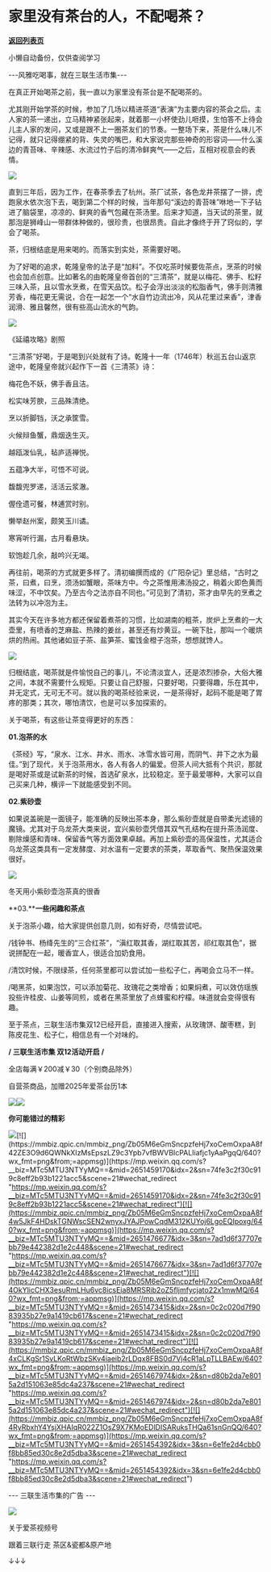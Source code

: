 # 家里没有茶台的人，不配喝茶？

[**返回列表页**](/gzh/三联生活周刊)

小懒自动备份，仅供查阅学习

\---风雅吃喝事，就在三联生活市集---

在真正开始喝茶之前，我一直以为家里没有茶台是不配喝茶的。

尤其刚开始学茶的时候，参加了几场以精进茶道“表演”为主要内容的茶会之后。主人家的茶一递出，立马精神紧张起来，就着那一小杯使劲儿咂摸，生怕答不上待会儿主人家的发问，又或是跟不上一圈茶友们的节奏。一整场下来，茶是什么味儿不记得，就只记得绷紧的背、失灵的嘴巴，和大家说完那些神奇的形容词——什么溪边的青苔味、辛辣感、水流过竹子后的清冷鲜爽气——之后，互相对视意会的表情。

![](https://mmbiz.qpic.cn/mmbiz_jpg/Zb05M6eGmSncpzfeHj7xoCemOxpaA8f40gKbrF3Rjibjoj2UcSGOFZbL49NhSWW9TplC0Qn5TTmJeD7j2nh981A/640?wx_fmt=jpeg&from;=appmsg)

  

直到三年后，因为工作，在春茶季去了杭州。茶厂试茶，各色龙井茶摆了一排，虎跑泉水依次泡下去，喝到第二个样的时候，当年那句“溪边的青苔味”咻地一下子钻进了脑袋里，凉凉的、鲜爽的香气包藏在茶汤里。后来才知道，当天试的茶里，就那泡是狮峰山一带群体种做的，很珍贵，也很昂贵。自此才像终于开了窍似的，学会了喝茶。

茶，归根结底是用来喝的。而落实到实处，茶需要好喝。

为了好喝的追求，乾隆皇帝的法子是“加料”。不仅吃茶时候要佐茶点，烹茶的时候也会加点创意。比如著名的由乾隆皇帝首创的“三清茶”，就是以梅花、佛手、松籽三味入茶，且以雪水烹煮，在雪天品饮。松子会浮出淡淡的松脂香气，佛手则清雅芳香，梅花更无需说，合在一起怎一个“水自竹边流出冷，风从花里过来香”，津香润滑、雅且馨然，很有些高山流水的气韵。

![](https://mmbiz.qpic.cn/mmbiz_jpg/Zb05M6eGmSncpzfeHj7xoCemOxpaA8f4wFbbYRN75GxAJGyUa7uKH6AJN8x6EruotKBFS7JcttHaguUzD5Xc8g/640?wx_fmt=jpeg&from;=appmsg)

《延禧攻略》剧照

“三清茶”好喝，于是喝到兴处就有了诗。乾隆十一年（1746年）秋巡五台山返京途中，乾隆皇帝就兴起作下一首《三清茶》诗：

梅花色不妖，佛手香且洁。

松实味芳腴，三品殊清绝。

烹以折脚铛，沃之承筐雪。

火候辩鱼蟹，鼎烟迭生灭。

越瓯泼仙乳，毡庐适禅悦。

五蕴净大半，可悟不可说。

馥馥兜罗递，活活云浆澈。

偓佺遗可餐，林逋赏时别。

懒举赵州案，颇笑玉川谲。

寒宵听行漏，古月看悬玦。

软饱趁几余，敲吟兴无竭。

  

再往前，喝茶的方式就更多样了。清初编撰而成的《广阳杂记》里总结，“古时之茶，曰煮，曰烹，须汤如蟹眼，茶味方中。今之茶惟用沸汤投之，稍着火即色黄而味涩，不中饮矣。乃至古今之法亦自不同也。”可见到了清初，茶才由早先的烹煮之法转为以冲泡为主。

其实今天在许多地方都还保留着煮茶的习惯，比如湖南的粗茶，炭炉上烹煮的一大壶里，有喷香的芝麻盐、热辣的姜丝，甚至还有炒黄豆。一碗下肚，那叫一个暖烘烘的热闹。其他诸如豆子茶、盐笋茶、蜜饯金橙子泡茶，想想就馋人。

![](https://mmbiz.qpic.cn/mmbiz_jpg/Zb05M6eGmSncpzfeHj7xoCemOxpaA8f4kanObScY1N9mLOP5CeMo6bqsFiaUySYSTeEPEz74VU4TMBRx2qaHtiaQ/640?wx_fmt=jpeg&from;=appmsg)

  

归根结底，喝茶就是件愉悦自己的事儿，不论清淡宜人，还是浓烈掺杂，大俗大雅之间，本就不需要什么规矩。只要让自己舒服，只要好喝，只要得趣，乐在其中，并无定式，无可无不可。就以我的喝茶经验来说，一是茶得好，起码不能是喝了胃疼的那类；其次，哪怕清饮，也是可以多加探索的。

关于喝茶，有这些让茶变得更好的东西：

**01.泡茶的水**

《茶经》写，“泉水、江水、井水、雨水、冰雪水皆可用，而阴气、井下之水为最佳。”到了现代，关于泡茶用水，各人有各人的偏爱。但茶人间大抵有个共识，那就是喝好茶或是试新茶的时候，首选矿泉水，比较稳定。至于最爱哪种，大家可以自己买来几种，横评一下就能感受到不同。

**02.紫砂壶**

如果说盖碗是一面镜子，能准确的反映出茶本身，那么紫砂壶就是自带柔光滤镜的魔镜。尤其对于乌龙茶大类来说，宜兴紫砂壶凭借其双气孔结构在提升茶汤润度、剔除燥感和青味、保留香气等方面效果卓越。再加上紫砂壶的高保温性，尤其适合乌龙茶这类具有一定发酵度、对水温有一定要求的茶类，萃取香气、聚热保温效果很好。

![](https://mmbiz.qpic.cn/mmbiz_jpg/Zb05M6eGmSncpzfeHj7xoCemOxpaA8f4OZVhoWmnYpXnhPCT5aOhKcyicFrt5cht5x46YLSlsjYsbG4bkaCUPDQ/640?wx_fmt=jpeg&from;=appmsg)

冬天用小紫砂壶泡茶真的很香

**03.****一些闲趣和茶点**

关于泡茶小趣，给大家提供创意几则，如有好奇，尽情尝试吧。

/钱钟书、杨绛先生的“三合红茶”，“滇红取其香，湖红取其苦，祁红取其色”，据说拼配在一起，暖香宜人，很适合加奶食用。

/清饮时候，不限绿茶，任何茶里都可以尝试加一些松子仁，再喝会立马不一样。

/喝黑茶，如果泡饮，可以添加菊花、玫瑰花之类增香；如果焖煮，可以效仿瑶族投些许桂皮、山姜等同煎，或者在黑茶里放了点蜂蜜和柠檬。味道就会变得很有趣。

至于茶点，三联生活市集双12已经开启，直接进入搜索，从玫瑰饼、酸枣糕，到陈皮花生、松子仁，相信总有一个对味的。

**/ 三联生活市集 双12活动开启 /**

全店每满￥200减￥30（个别商品除外）

自营茶商品，加赠2025年爱茶台历1本

[![](https://mmbiz.qpic.cn/mmbiz_png/Zb05M6eGmSncpzfeHj7xoCemOxpaA8f4pjdTKj648NRwpkPYuzkoqU6qqmLTZAl65UroGSGd5xDGKnufwUwUyQ/640?wx_fmt=png&from;=appmsg)](
"link")![](https://mmbiz.qpic.cn/mmbiz_gif/Zb05M6eGmSncpzfeHj7xoCemOxpaA8f4NUvf2PysfB3m2icfwwZp0qXWTWgMQcbxBn65VNByzCOdcXkSaSN1oIg/640?wx_fmt=gif&from;=appmsg)

**你可能错过的精彩**

[![](https://mmbiz.qpic.cn/mmbiz_png/Zb05M6eGmSncpzfeHj7xoCemOxpaA8f4uZ6ndWe70T17mtia08h6YfmMz3U41mEOic5PvrVkMFNCPlictSPbcb4AA/640?wx_fmt=png&from;=appmsg)](https://mp.weixin.qq.com/s?__biz=MTc5MTU3NTYyMQ==&mid=2651477140&idx=2&sn=3ca99ad0d91b5b7b9a45e033d810f892&scene=21#wechat_redirect
"https://mp.weixin.qq.com/s?__biz=MTc5MTU3NTYyMQ==&mid=2651477140&idx=2&sn=3ca99ad0d91b5b7b9a45e033d810f892&scene=21#wechat_redirect")[![](https://mmbiz.qpic.cn/mmbiz_png/Zb05M6eGmSncpzfeHj7xoCemOxpaA8f42ZE3O9d6QWNkXIzMsEpszLZ9c3Ypb7vfBWVBIcPALIiafjc1yAaPgqQ/640?wx_fmt=png&from;=appmsg)](https://mp.weixin.qq.com/s?__biz=MTc5MTU3NTYyMQ==&mid=2651459170&idx=2&sn=74fe3c2f30c919c8eff2b93b1221acc5&scene=21#wechat_redirect
"https://mp.weixin.qq.com/s?__biz=MTc5MTU3NTYyMQ==&mid=2651459170&idx=2&sn=74fe3c2f30c919c8eff2b93b1221acc5&scene=21#wechat_redirect")[![](https://mmbiz.qpic.cn/mmbiz_png/Zb05M6eGmSncpzfeHj7xoCemOxpaA8f4w5JkF4HDskTGNWscSEN2wnyxJYAJPowCqdM312KUYoj6LgoEQIpoxg/640?wx_fmt=png&from;=appmsg)](https://mp.weixin.qq.com/s?__biz=MTc5MTU3NTYyMQ==&mid=2651476677&idx=3&sn=7ad1d6f37707ebb79e442382d1e2c448&scene=21#wechat_redirect
"https://mp.weixin.qq.com/s?__biz=MTc5MTU3NTYyMQ==&mid=2651476677&idx=3&sn=7ad1d6f37707ebb79e442382d1e2c448&scene=21#wechat_redirect")[![](https://mmbiz.qpic.cn/mmbiz_png/Zb05M6eGmSncpzfeHj7xoCemOxpaA8f4OkYlicCHX3esuRmLHu6vc8icsEia8MRSRib2oZ5fIjmfycjato22x1mwMQ/640?wx_fmt=png&from;=appmsg)](https://mp.weixin.qq.com/s?__biz=MTc5MTU3NTYyMQ==&mid=2651473415&idx=2&sn=0c2c020d7f9083935b27e9a1419cb617&scene=21#wechat_redirect
"https://mp.weixin.qq.com/s?__biz=MTc5MTU3NTYyMQ==&mid=2651473415&idx=2&sn=0c2c020d7f9083935b27e9a1419cb617&scene=21#wechat_redirect")[![](https://mmbiz.qpic.cn/mmbiz_png/Zb05M6eGmSncpzfeHj7xoCemOxpaA8f4xCLKgSr1SvLKoRtWbzSKv4iaeib2rLDqx8FBS0d7Vj4cR1aLpTLLBAEw/640?wx_fmt=png&from;=appmsg)](https://mp.weixin.qq.com/s?__biz=MTc5MTU3NTYyMQ==&mid=2651467974&idx=2&sn=d80b2da7e8015a2d151063e85dc4a237&scene=21#wechat_redirect
"https://mp.weixin.qq.com/s?__biz=MTc5MTU3NTYyMQ==&mid=2651467974&idx=2&sn=d80b2da7e8015a2d151063e85dc4a237&scene=21#wechat_redirect")[![](https://mmbiz.qpic.cn/mmbiz_png/Zb05M6eGmSncpzfeHj7xoCemOxpaA8f4RyRbxhY4YsjXHAIqR022Z1OsZ9X7KMoEDlDISARuksTHQa61snGnQQ/640?wx_fmt=png&from;=appmsg)](https://mp.weixin.qq.com/s?__biz=MTc5MTU3NTYyMQ==&mid=2651454392&idx=3&sn=6e1fe2d4cbb0f8bb85ed30c8e2d5dba3&scene=21#wechat_redirect
"https://mp.weixin.qq.com/s?__biz=MTc5MTU3NTYyMQ==&mid=2651454392&idx=3&sn=6e1fe2d4cbb0f8bb85ed30c8e2d5dba3&scene=21#wechat_redirect")

\--- 三联生活市集的广告 ---

![](https://mmbiz.qpic.cn/mmbiz_jpg/Zb05M6eGmSncpzfeHj7xoCemOxpaA8f4nMh4I1Yes8oyZXHkgvLU25IsGUhKib10Vc9icWhtpdibJeicdKJ5tZNfww/640?wx_fmt=jpeg&from;=appmsg)

关于爱茶视频号

跟着三联行走 茶区&瓷都&原产地

↓↓↓

  


